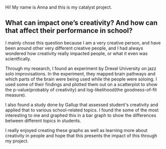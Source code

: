 Hi! My name is Anna and this is my catalyst project.
## What can impact one’s creativity? And how can that affect their performance in school?

 I mainly chose this question because I am a very creative person, and have been around other very different creative people, and I had always wondered how creativity really impacted people, or what it even was scientfically. 

 Through my research, I found an experiment by Drexel University on jazz solo improvisations. In the experiment, they mapped brain pathways and which parts of the brain were being used while the people were soloing. I used some of their findings and plotted them out on a scatterplot to show the p-value(probably of creativity) and log-likelihood(the goodness-of-fit measure). 

 I also found a study done by Gallup that assessed student's creativity and applied that to various school-related topics. I found the some of the most interesting to me and graphed this in a bar graph to show the differences between different topics in students. 

 I really enjoyed creating these graphs as well as learning more about creativity in people and hope that this presents the impact of this through my project. 

